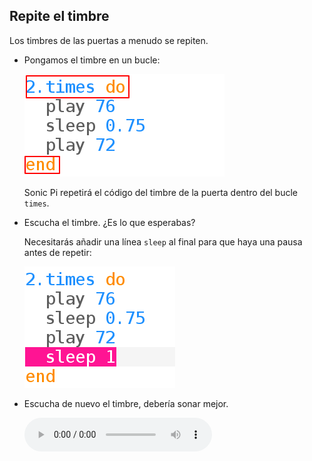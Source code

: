 ## Repite el timbre

Los timbres de las puertas a menudo se repiten.

+ Pongamos el timbre en un bucle:
    
    ![captura de pantalla](images/tune-times.png)
    
    Sonic Pi repetirá el código del timbre de la puerta dentro del bucle `times`.

+ Escucha el timbre. ¿Es lo que esperabas?
    
    Necesitarás añadir una línea `sleep` al final para que haya una pausa antes de repetir:
    
    ![captura de pantalla](images/tune-sleep2.png)

+ Escucha de nuevo el timbre, debería sonar mejor.
    
    <div id="audio-preview" class="pdf-hidden">
      <audio controls preload> <source src="resources/doorbell-2.mp3" type="audio/mpeg"> Tu navegador no es compatible con el elemento <code>audio</code>. </audio>
    </div>